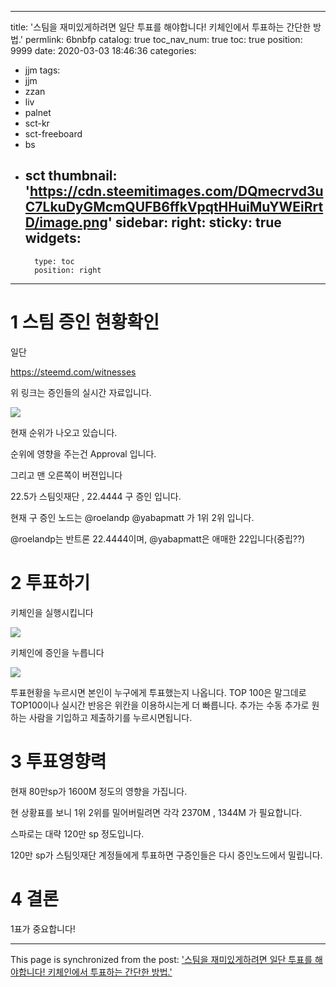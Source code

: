 
---
title: '스팀을 재미있게하려면 일단 투표를 해야합니다! 키체인에서 투표하는 간단한 방법.'
permlink: 6bnbfp
catalog: true
toc_nav_num: true
toc: true
position: 9999
date: 2020-03-03 18:46:36
categories:
- jjm
tags:
- jjm
- zzan
- liv
- palnet
- sct-kr
- sct-freeboard
- bs
- sct
thumbnail: 'https://cdn.steemitimages.com/DQmecrvd3uC7LkuDyGMcmQUFB6ffkVpqtHHuiMuYWEiRrtD/image.png'
sidebar:
    right:
        sticky: true
widgets:
    -
        type: toc
        position: right
---


# 1 스팀 증인 현황확인

일단 

https://steemd.com/witnesses

위 링크는 증인들의 실시간 자료입니다.

![](https://cdn.steemitimages.com/DQmecrvd3uC7LkuDyGMcmQUFB6ffkVpqtHHuiMuYWEiRrtD/image.png)

현재 순위가 나오고 있습니다.

순위에 영향을 주는건 Approval 입니다.

그리고 맨 오른쪽이 버젼입니다

22.5가 스팀잇재단 , 22.4444 구 증인 입니다.

현재 구 증인 노드는 @roelandp @yabapmatt 가 1위 2위 입니다.

@roelandp는 반트론 22.4444이며, @yabapmatt은 애매한 22입니다(중립??)



# 2 투표하기

키체인을 실행시킵니다

![](https://cdn.steemitimages.com/DQmS8q9Z78vsRTEr3ZAj7y8bjkxB1ikeuXs7K2QiMpnTtTg/image.png)

키체인에 증인을 누릅니다

![](https://cdn.steemitimages.com/DQmTDMk7KwvWav5WJNNQdnagwrmLzSy2YxFpwSLLtWDB8Hq/image.png)

투표현황을 누르시면 본인이 누구에게 투표했는지 나옵니다.
TOP 100은 말그데로 TOP100이나 실시간 반응은 위칸을 이용하시는게 더 빠릅니다.
추가는 수동 추가로 원하는 사람을 기입하고 제출하기를 누르시면됩니다.

# 3 투표영향력

현재 80만sp가 1600M 정도의 영향을 가집니다.

현 상황표를 보니 1위 2위를 밀어버릴려면 각각 2370M , 1344M 가 필요합니다.

스파로는 대략 120만 sp 정도입니다.

120만 sp가 스팀잇재단 계정들에게 투표하면 구증인들은 다시 증인노드에서 밀립니다.

# 4 결론

 1표가 중요합니다!

- - -

This page is synchronized from the post: ['스팀을 재미있게하려면 일단 투표를 해야합니다! 키체인에서 투표하는 간단한 방법.'](https://steemit.com/@virus707/6bnbfp)
